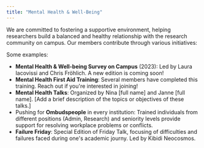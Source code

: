 ```yaml
---
title: "Mental Health & Well-Being"
---
```


We are committed to fostering a supportive environment, helping researchers build a balanced and healthy relationship with the research community on campus. Our members contribute through various initiatives:

Some examples:
- **Mental Health & Well-being Survey on Campus** (2023): Led by Laura Iacovissi and Chris Fröhlich. A new edition is coming soon!
- **Mental Health First Aid Training**: Several members have completed this training. Reach out if you're interested in joining!
- **Mental Health Talks**: Organized by Nina [full name] and Janne [full name]. [Add a brief description of the topics or objectives of these talks.]
- Pushing for **Ombudspeople** in every institution: Trained individuals from different positions (Admin, Research) and seniority levels provide support for resolving workplace problems or conflicts.
- **Failure Friday**: Special Edition of Friday Talk, focusing of difficulties and failures faced during one's academic journy. Led by Kibidi Neocosmos.

